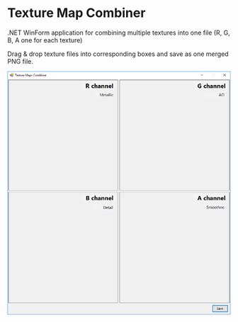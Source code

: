 # Texture Map Combiner
.NET WinForm application for combining multiple textures into one file (R, G, B, A one for each texture)

Drag & drop texture files into corresponding boxes and save as one merged PNG file.

![App screen](./screen.jpg)